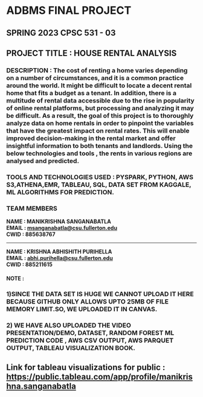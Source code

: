 # ADBMS FINAL PROJECT
## SPRING 2023 CPSC 531 - 03 
## PROJECT TITLE : HOUSE RENTAL ANALYSIS

### DESCRIPTION : The cost of renting a home varies depending on a number of circumstances, and it is a common practice around the world. It might be difficult to locate a decent rental home that fits a budget as a tenant. In addition, there is a multitude of rental data accessible due to the rise in popularity of online rental platforms, but processing and analyzing it may be difficult. As a result, the goal of this project is to thoroughly analyze data on home rentals in order to pinpoint the variables that have the greatest impact on rental rates. This will enable improved decision-making in the rental market and offer insightful information to both tenants and landlords. Using the below technologies and tools , the rents in various regions are analysed and predicted.

### TOOLS AND TECHNOLOGIES USED : PYSPARK, PYTHON, AWS S3,ATHENA,EMR, TABLEAU, SQL, DATA SET FROM KAGGALE, ML ALGORITHMS FOR PREDICTION.


### TEAM MEMBERS 

**NAME : MANIKRISHNA SANGANABATLA** <br>
**EMAIL : msanganabatla@csu.fullerton.edu** <br>
**CWID : 885638767** <br>

<hr>

**NAME : KRISHNA ABHISHITH PURIHELLA** <br>
**EMAIL : abhi.purihella@csu.fullerton.edu** <br>
**CWID : 885211615** <br>

#### NOTE : 
### 1)SINCE THE DATA SET IS HUGE WE CANNOT UPLOAD IT HERE BECAUSE GITHUB ONLY ALLOWS UPTO 25MB OF FILE MEMORY LIMIT.SO, WE UPLOADED IT IN CANVAS.
### 2) WE HAVE ALSO UPLOADED THE VIDEO PRESENTATION/DEMO, DATASET, RANDOM FOREST ML PREDICTION CODE , AWS CSV OUTPUT, AWS PARQUET OUTPUT, TABLEAU VISUALIZATION BOOK.

## Link for tableau visualizations for public : https://public.tableau.com/app/profile/manikrishna.sanganabatla
